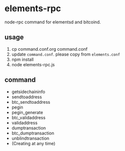 # elements-rpc

node-rpc command for elementsd and bitcoind.

## usage

1. cp command.conf.org command.conf
2. update `command.conf`. please copy from `elements.conf`
3. npm install
4. node elements-rpc.js

## command

   - getsidechaininfo
   - sendtoaddress
   - btc_sendtoaddress
   - pegin
   - pegin_generate
   - btc_validaddress
   - validaddress
   - dumptransaction
   - btc_dumptransaction
   - unblindtransaction
   - (Creating at any time)

